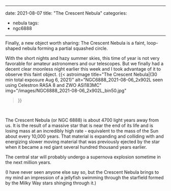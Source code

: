 ------
date: 2021-08-07
title: "The Crescent Nebula"
categories:
- nebula
tags:
- ngc6888
---


<!--more-->
Finally, a new object worth sharing: 
The Crescent Nebula is a faint, loop-shaped nebula forming a partial squashed circle.

With the short nights and hazy summer skies, this time of year is not very favorable for amateur astronomers and our telescopes.
 But we finally had a decent clear moonless night earlier this week and I took advantage of it to observe this faint object.
{{< astroimage
title="The Crescent Nebula|(30 min total exposure Aug 6, 2021)"
   alt="NGC6888_2021-08-06_2x902L seen using Celestron RASA 8 and ZWO ASI183MC"
   img="/images/NGC6888_2021-08-06_2x902L_bin50.jpg"
>}}
<br>

The Crescent Nebula (or NGC 6888) is about 4700 light years away from us. It is the result of a massive star that is near the end of its life and is losing mass at an incredibly high rate -  equivalent to the mass of the Sun about every 10,000 years. That material is expanding and colliding with and energizing slower moving material that was previously ejected by the star when it became a red giant several hundred thousand years earlier.

The central star will probably undergo a supernova explosion sometime in the next million years.

(I have never seen anyone else say so, but the Crescent Nebula brings to my  mind an impression of a jellyfish swimming through the starfield formed by the Milky Way stars shinging through it.)




